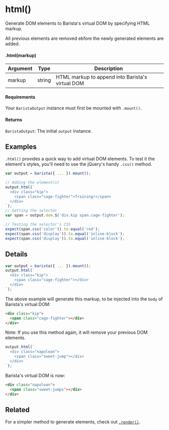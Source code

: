 # html()

Generate DOM elements to Barista's virtual DOM by specifying HTML markup.

All previous elements are removed ebfore the newly generated elements are added.


#### .html(markup)

| Argument | Type | Description |
| --- | --- | --- |
| markup | string | HTML markup to append into Barista's virtual DOM |


#### Requirements

Your `BaristaOutput` instance must first be mounted with `.mount()`.


#### Returns

`BaristaOutput`: The initial `output` instance.



## Examples

`.html()` provides a quick way to add virtual DOM elements. To test it the element's styles, you'll need to use the jQuery's handy `.css()` method.

```js
var output = barista({ ... }).mount();

// Adding the element(s)
output.html(`
  <div class="kip">
    <span class="cage-fighter">Training!</span>
  </div>
`);
// Getting the selector
var span = output.dom.$('div.kip span.cage-fighter');

// Testing the selector's CSS
expect(span.css('color')).to.equal('red');
expect(span.css('display')).to.equal('inline-block');
expect(span.css('display')).to.equal('inline-block');
```



## Details

```js
var output = barista({ ... }).mount();
output.html(`
  <div class="kip">
    <span class="cage-fighter"></div>
  </div>
`);
```

The above example will generate this markup, to be injected into the `body` of Barista's virtual DOM:
```html
<div class="kip">
  <span class="cage-fighter"></div>
</div>
```

Note: If you use this method again, it will remove your previous DOM elements.

```js
output.html(`
  <div class="napolean">
    <span class="sweet-jump"></div>
  </div>
`);
```

Barista's virtual DOM is now:

```html
<div class="napolean">
  <span class="sweet-jumps"></div>
</div>
```



## Related

For a simpler method to generate elements, check out [`.render()`](render.md).
